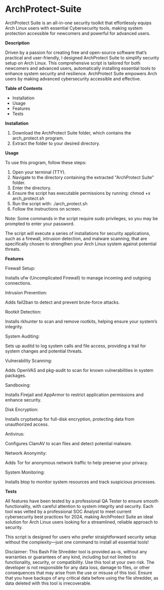 # ArchProtect-Suite
ArchProtect Suite is an all-in-one security toolkit that effortlessly equips Arch Linux users with essential Cybersecurity tools, making system protection accessible for newcomers and powerful for advanced users.

**Description**

Driven by a passion for creating free and open-source software that’s practical and user-friendly, I designed ArchProtect Suite to simplify security setup on Arch Linux. This comprehensive script is tailored for both newcomers and advanced users, automatically installing essential tools to enhance system security and resilience. ArchProtect Suite empowers Arch users by making advanced cybersecurity accessible and effective.

**Table of Contents**

- Installation
- Usage
- Features
- Tests


**Installation**

1. Download the ArchProtect Suite folder, which contains the arch_protect.sh program.
2. Extract the folder to your desired directory.

**Usage**

To use this program, follow these steps:

1. Open your terminal (TTY).
2. Navigate to the directory containing the extracted "ArchProtect Suite" folder.
3. Enter the directory.
4. Ensure the script has executable permissions by running: chmod +x arch_protect.sh
5. Run the script with: ./arch_protect.sh
6. Follow the instructions on screen.

Note: Some commands in the script require sudo privileges, so you may be prompted to enter your password.

The script will execute a series of installations for security applications, such as a firewall, intrusion detection, and malware scanning, that are specifically chosen to strengthen your Arch Linux system against potential threats.

**Features**

Firewall Setup: 

Installs ufw (Uncomplicated Firewall) to manage incoming and outgoing connections.

Intrusion Prevention: 

Adds fail2ban to detect and prevent brute-force attacks.

Rootkit Detection: 

Installs rkhunter to scan and remove rootkits, helping ensure your system’s integrity.

System Auditing: 

Sets up auditd to log system calls and file access, providing a trail for system changes and potential threats.

Vulnerability Scanning: 

Adds OpenVAS and pkg-audit to scan for known vulnerabilities in system packages.

Sandboxing: 

Installs Firejail and AppArmor to restrict application permissions and enhance security.

Disk Encryption: 

Installs cryptsetup for full-disk encryption, protecting data from unauthorized access.

Antivirus: 

Configures ClamAV to scan files and detect potential malware.

Network Anonymity: 

Adds Tor for anonymous network traffic to help preserve your privacy.

System Monitoring: 

Installs btop to monitor system resources and track suspicious processes.

**Tests**

All features have been tested by a professional QA Tester to ensure smooth functionality, with careful attention to system integrity and security. Each tool was vetted by a professional SOC Analyst to meet current cybersecurity best practices for 2024, making ArchProtect Suite an ideal solution for Arch Linux users looking for a streamlined, reliable approach to security.

This script is designed for users who prefer straightforward security setup without the complexity—just one command to install all essential tools!

Disclaimer: This Bash File Shredder tool is provided as-is, without any warranties or guarantees of any kind, including but not limited to functionality, security, or compatibility. Use this tool at your own risk. The developer is not responsible for any data loss, damage to files, or other consequences that may arise from the use or misuse of this tool. Ensure that you have backups of any critical data before using the file shredder, as data deleted with this tool is irrecoverable.
